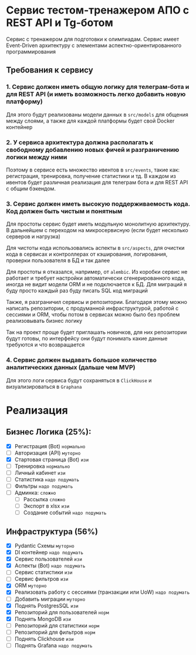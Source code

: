 # Сервис тестом-тренажером АПО с REST API и Tg-ботом

Сервис с тренажером для подготовки к олимпиадам. Сервис имеет Event-Driven архитектуру
с элементами аспектно-ориентированного программирования

## Требования к сервису

### 1. Сервис должен иметь общую логику для телеграм-бота и для REST API (и иметь возможность легко добавить новую платформу)

Для этого будут реализованы модели данных в `src/models` для общения между слоями, а также для каждой платформы будет
свой Docker контейнер

### 2. У сервиса архитектура должна располагать к свободному добавлению новых фичей и разграничению логики между ними

Поэтому в сервисе есть множество ивентов в `src/events`, такие как: регистрация, тренировка, получение статистики и тд.
В каждом из ивентов будет различная реализация для телеграм бота и для REST API с общим бэкендом. 

### 3. Сервис должен иметь высокую поддерживаемость кода. Код должен быть чистым и понятным

Для простоты сервис будет иметь модульную монолитную архитектуру. В дальнейшем с переходом на микросервисную 
(если будет несколько серверов и нагрузка)

Для чистоты кода использовались аспекты в `src/aspects`, для очистки кода в сервисах и контроллерах от кэширования,
логирования, проверки пользователя в БД и так далее

Для простоты я отказался, например, от `alembic`. Из коробки сервис не работает и требует настройки автоматически
сгенерированного кода, иногда не видит модели ORM и не подключается к БД. 
Для миграций я буду просто каждый раз буду писать SQL код миграций

Также, я разграничил сервисы и репозитории. Благодаря этому можно написать репозитории, 
с продуманной инфраструктурой, работой с сессиями и ORM, чтобы потом в сервисах можно было без проблем
реализовывать бизнес логику

Так на проект проще будет приглашать новичков, для них репозитории будут готовы, по интерфейсу они будут понимать
какие данные требуются и что возвращается

### 4. Сервис должен выдавать большое количество аналитических данных (дальше чем MVP)
Для этого логи сервиса будут сохраняться в `ClickHouse` и визуализироваться в `Graphana`


# Реализация
## Бизнес Логика (25%):
- [x] Регистрация (Bot) `нормально`
- [ ] Авторизация (API) `муторно`
- [x] Стартовая страница (Bot) `изи` 
- [ ] Тренировка `нормально`
- [ ] Личный кабинет `изи`
- [ ] Статистика `надо подумать`
- [ ] Фильтры `надо подумать`
- [ ] Админка: `сложно`
  - [ ] Рассылка `сложно`
  - [ ] Экспорт в xlsx `изи`
  - [ ] Создание событий `надо подумать`

## Инфраструктура (56%)
- [x] Pydantic Схемы `муторно`
- [x] DI контейнер `надо подумать`
- [x] Сервис пользователей `изи`
- [x] Аспекты (Bot) `надо подумать`
- [ ] Сервис статистики `изи`
- [ ] Сервис фильтров `изи`
- [x] ORM `муторно`
- [x] Реализовать работу с сессиями (транзакции или UoW) `надо подумать`
- [ ] Добавить миграции `муторно`
- [x] Поднять PostgresSQL `изи`
- [x] Репозиторий для пользователей `норм`
- [x] Поднять MongoDB `изи`
- [ ] Репозиторий для статистики `норм`
- [ ] Репозиторий для фильтров `норм`
- [ ] Поднять Clickhouse `изи`
- [ ] Поднять Grafana `надо подумать`
